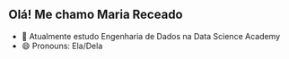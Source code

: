 ## Olá! Me chamo Maria Receado

- 🌱 Atualmente estudo Engenharia de Dados na Data Science Academy
- 😄 Pronouns: Ela/Dela

